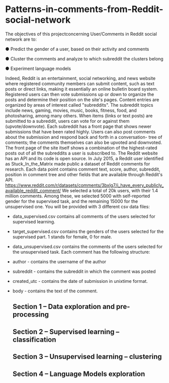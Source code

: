 # Patterns-in-comments-from-Reddit-social-network
The objectives of this projectconcerning User/Comments in Reddit social network are to:

● Predict the gender of a user, based on their activity and comments

● Cluster the comments and analyze to which subreddit the clusters
belong

● Experiment language models

Indeed,
Reddit is an entertainment, social networking, and news website where registered community members
can submit content, such as text posts or direct links, making it essentially an online bulletin board system.
Registered users can then vote submissions up or down to organize the posts and determine their position
on the site's pages. Content entries are organized by areas of interest called "subreddits". The subreddit
topics include news, gaming, movies, music, books, fitness, food, and photosharing, among many others.
When items (links or text posts) are submitted to a subreddit, users can vote for or against them
(upvote/downvote). Each subreddit has a front page that shows newer submissions that have been rated
highly. Users can also post comments about the submission and respond back and forth in a conversation-
tree of comments; the comments themselves can also be upvoted and downvoted. The front page of the
site itself shows a combination of the highest-rated posts out of all the subreddits a user is subscribed to.
The Reddit website has an API and its code is open source. In July 2015, a Reddit user identified as
Stuck_In_the_Matrix made public a dataset of Reddit comments for research. Each data point contains
comment text, score, author, subreddit, position in comment tree and other fields that are available
through Reddit's API.
https://www.reddit.com/r/datasets/comments/3bxlg7/i_have_every_publicly_available_reddit_comment/
We selected a total of 20k users, with their 1.4 million comments. Among these, we selected 5000 with
self-reported gender for the supervised task, and the remaining 15000 for the unsupervised one. You will
be provided with 3 different csv data files:
- data_supervised.csv contains all comments of the users selected for supervised learning.
- target_supervised.csv contains the genders of the users selected for the supervised part. 1 stands
for female, 0 for male.
- data_unsupervised.csv contains the comments of the users selected for the unsupervised task.
Each comment has the following structure:
- author - contains the username of the author
- subreddit - contains the subreddit in which the comment was posted
- created_utc - contains the date of submission in unixtime format.
- body - contains the text of the comment.

  ## Section 1 – Data exploration and pre-processing
  ## Section 2 – Supervised learning – classification
  ## Section 3 – Unsupervised learning – clustering
  ## Section 4 – Language Models exploration

